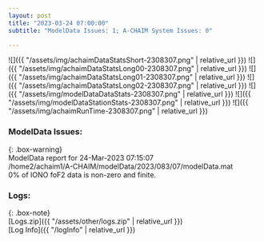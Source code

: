 ```yaml
---
layout: post
title: "2023-03-24 07:00:00"
subtitle: "ModelData Issues: 1; A-CHAIM System Issues: 0"

---
```


![]({{ "/assets/img/achaimDataStatsShort-2308307.png" | relative_url }})
![]({{ "/assets/img/achaimDataStatsLong00-2308307.png" | relative_url }})
![]({{ "/assets/img/achaimDataStatsLong01-2308307.png" | relative_url }})
![]({{ "/assets/img/achaimDataStatsLong02-2308307.png" | relative_url }})
![]({{ "/assets/img/modelDataDataStats-2308307.png" | relative_url }})
![]({{ "/assets/img/modelDataStationStats-2308307.png" | relative_url }})
![]({{ "/assets/img/achaimRunTime-2308307.png" | relative_url }})


### ModelData Issues:  
  
{: .box-warning}  
 ModelData report for 24-Mar-2023 07:15:07   
 /home2/achaim1/A-CHAIM/modelData/2023/083/07/modelData.mat   
 0% of IONO foF2 data is non-zero and finite.   
  


### Logs:  
  
{: .box-note}  
[Logs.zip]({{ "/assets/other/logs.zip" | relative_url }})  
[Log Info]({{ "/logInfo" | relative_url }})  
